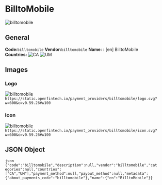 # BilltoMobile 
![billtomobile](https://static.openfintech.io/payment_providers/billtomobile/logo.svg?w=600&c=v0.59.26#w100) 
## General 
**Code:**`billtomobile` 
**Vendor:**`billtomobile` 
**Name:** 
:	[en] BilltoMobile 
**Countries:** 
![CA](https://cdnjs.cloudflare.com/ajax/libs/flag-icon-css/3.3.0/flags/4x3/CA.svg#w24) 
![UM](https://cdnjs.cloudflare.com/ajax/libs/flag-icon-css/3.3.0/flags/4x3/UM.svg#w24) 
 
## Images 
### Logo 
![billtomobile](https://static.openfintech.io/payment_providers/billtomobile/logo.svg?w=600&c=v0.59.26#w100) 
``` https://static.openfintech.io/payment_providers/billtomobile/logo.svg?w=600&c=v0.59.26#w100 ``` 
### Icon 
![billtomobile](https://static.openfintech.io/payment_providers/billtomobile/icon.svg?w=600&c=v0.59.26#w100) 
``` https://static.openfintech.io/payment_providers/billtomobile/icon.svg?w=600&c=v0.59.26#w100 ``` 
## JSON Object 
```json {"code":"billtomobile","description":null,"vendor":"billtomobile","categories":null,"countries":["CA","UM"],"payment_method":null,"payout_method":null,"metadata":{"about_payments_code":"billtomobile"},"name":{"en":"BilltoMobile"}} ``` 

